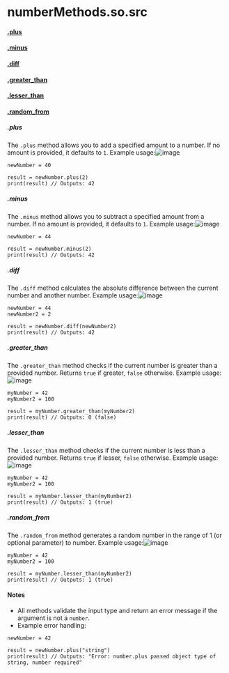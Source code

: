 
# numberMethods.so.src
  #### [.plus](.plus)
  #### [.minus](#minus)
  #### [.diff](.diff)
  #### [.greater_than](#greater_than)
  #### [.lesser_than](#lesser_than)
  #### [.random_from](#random_from)

##### .plus
The `.plus` method allows you to add a specified amount to a number. If no amount is provided, it defaults to `1`. Example usage:![image](https://github.com/user-attachments/assets/e9c828a9-747b-4033-a6c5-df598750951f)
```greyscript
newNumber = 40

result = newNumber.plus(2)
print(result) // Outputs: 42
```

##### .minus
The `.minus` method allows you to subtract a specified amount from a number. If no amount is provided, it defaults to `1`. Example usage:![image](https://github.com/user-attachments/assets/3a41b282-6973-49ae-828e-cfc69b38992c)
```greyscript
newNumber = 44

result = newNumber.minus(2)
print(result) // Outputs: 42
```

##### .diff
The `.diff` method calculates the absolute difference between the current number and another number. Example usage:![image](https://github.com/user-attachments/assets/7f53d021-0089-4833-b3e1-1248b05e0d44)
```greyscript
newNumber = 44
newNumber2 = 2

result = newNumber.diff(newNumber2)
print(result) // Outputs: 42
```

##### .greater_than
The `.greater_than` method checks if the current number is greater than a provided number. Returns `true` if greater, `false` otherwise. Example usage:![image](https://github.com/user-attachments/assets/7a87acd3-f3b3-4c7b-ae38-471824ac0181)
```greyscript
myNumber = 42
myNumber2 = 100

result = myNumber.greater_than(myNumber2)
print(result) // Outputs: 0 (false)
```

##### .lesser_than
The `.lesser_than` method checks if the current number is less than a provided number. Returns `true` if lesser, `false` otherwise. Example usage:![image](https://github.com/user-attachments/assets/78235c4e-ba17-479f-9ace-510487a59698)
```greyscript
myNumber = 42
myNumber2 = 100

result = myNumber.lesser_than(myNumber2)
print(result) // Outputs: 1 (true)
```

##### .random_from
The `.random_from` method generates a random number in the range of 1 (or optional parameter) to number. Example usage:![image](https://github.com/user-attachments/assets/52cc4813-51af-46d0-8d8a-a0d6d2140f4c)
```greyscript
myNumber = 42
myNumber2 = 100

result = myNumber.lesser_than(myNumber2)
print(result) // Outputs: 1 (true)
```

#### Notes
- All methods validate the input type and return an error message if the argument is not a `number`.
- Example error handling:
```greyscript
newNumber = 42

result = newNumber.plus("string")
print(result) // Outputs: "Error: number.plus passed object type of string, number required"
```

